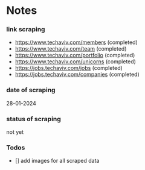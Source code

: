 # Notes

### link scraping
- https://www.techaviv.com/members (completed)
- https://www.techaviv.com/team (completed)
- https://www.techaviv.com/portfolio (completed)
- https://www.techaviv.com/unicorns (completed)
- https://jobs.techaviv.com/jobs (completed)
- https://jobs.techaviv.com/companies (completed)

### date of scraping
28-01-2024

### status of scraping
not yet

### Todos
- [] add images for all scraped data
